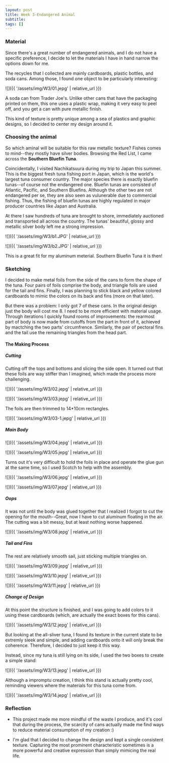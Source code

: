 ```yaml
---
layout: post
title: Week 3-Endangered Animal
subtitle: 
tags: []
---
```


### Material

Since there's a great number of endangered animals, and I do not have a specific preference, I decide to let the materials I have in hand narrow the options down for me.

The recycles that I collected are mainly cardboards, plastic bottles, and soda cans. Among those, I found one object to be particularly interesting:

![]({{ '/assets/img/W3/01.jepg' | relative_url }})

A soda can from Trader Joe's. Unlike other cans that have the packaging printed on them, this one uses a plastic wrap, making it very easy to peel off, and you get a can with pure metallic finish.

This kind of texture is pretty unique among a sea of plastics and graphic designs, so I decided to center my design around it.

### Choosing the animal

So which aminal will be suitable for this raw metallic texture? Fishes comes to mind--they mostly have silver bodies. Browsing the Red List, I came across the **Southern Bluefin Tuna**.

Coincidentally, I visited Nachikatsuura during my trip to Japan this summer. This is the biggest fresh tuna fishing port in Japan, which is the world's largest tuna consumer country. The major species there is exactly bluefin tunas--of course not the endangered one. Bluefin tunas are consisted of Atlantic, Pacific, and Southern Bluefins. Although the other two are not endangered per se, they are also seen as vulunerable due to commercial fishing. Thus, the fishing of bluefin tunas are highly regulated in major producer countries like Japan and Australia.

At there I saw hundreds of tuna are brought to shore, immediately auctioned and transported all across the country. The tunas' beautiful, glossy and metallic silver body left me a strong impression.

![]({{ '/assets/img/W3/b1.JPG' | relative_url }})

![]({{ '/assets/img/W3/b2.JPG' | relative_url }})

This is a great fit for my aluminum meterial. Southern Bluefin Tuna it is then!

### Sketching

I decided to make metal foils from the side of the cans to form the shape of the tuna. Four pairs of foils comprise the body, and triangle foils are used for the tail and fins. Finally, I was planning to stick black and yellow colored cardboards to mimic the colors on its back and fins (more on that later).



But there was a problem: I only got 7 of these cans. In the original design just the body will cost me 8. I need to be more efficient with material usage. Through iterations I quickly found rooms of improvements: the rearmost part of body is now made from cutoffs from the part in front of it, achieved by mactching the two parts' circumfrence. Similarly, the pair of pectoral fins and the tail use the remaining triangles from the head part.



#### The Making Process

##### Cutting

Cutting off the tops and bottoms and slicing the side open. It turned out that these foils are way stiffer than I imagined, which made the process more challenging.

![]({{ '/assets/img/W3/02.jepg' | relative_url }})

![]({{ '/assets/img/W3/03.jepg' | relative_url }})

The foils are then trimmed to 14*10cm rectangles.

![]({{ '/assets/img/W3/03-1.jepg' | relative_url }})

##### Main Body

![]({{ '/assets/img/W3/04.jepg' | relative_url }})

![]({{ '/assets/img/W3/05.jepg' | relative_url }})

Turns out it's very difficult to hold the foils in place and operate the glue gun at the same time, so I used Scotch to help with the assembly.

![]({{ '/assets/img/W3/06.jepg' | relative_url }})

![]({{ '/assets/img/W3/07.jepg' | relative_url }})

##### Oops

It was not until the body was glued together that I realized I forgot to cut the opening for the mouth--Great, now I have to cut aluminum floating in the air. The cutting was a bit messy, but at least nothing worse happened.

![]({{ '/assets/img/W3/08.jepg' | relative_url }})

##### Tail and Fins

The rest are relatively smooth sail, just sticking multiple triangles on.

![]({{ '/assets/img/W3/09.jepg' | relative_url }})

![]({{ '/assets/img/W3/10.jepg' | relative_url }})

![]({{ '/assets/img/W3/11.jepg' | relative_url }})

##### Change of Design

At this point the structure is finished, and I was going to add colors to it using these cardboards (which, are actually the exact boxes for this cans).

![]({{ '/assets/img/W3/12.jepg' | relative_url }})

But looking at the all-sliver tuna, I found its texture in the current state to be extremly sleek and simple, and adding cardboards onto it will only break the coherence. Therefore, I decided to just keep it this way.

Instead, since my tuna is still lying on its side, I used the two boxes to create a simple stand:

![]({{ '/assets/img/W3/13.jepg' | relative_url }})

Although a impromptu creation, I think this stand is actually pretty cool, reminding viewers where the materials for this tuna come from.

![]({{ '/assets/img/W3/14.jepg' | relative_url }})



### Reflection

* This project made me more mindful of the waste I produce, and it's cool that during the process, the scarcity of cans actually made me find ways to reduce material consumption of my creation :)

* I'm glad that I decided to change the design and kept a single consistent texture. Capturing the most prominent characteristic sometimes is a more powerful and creative expression than simply mimicing the real life.

